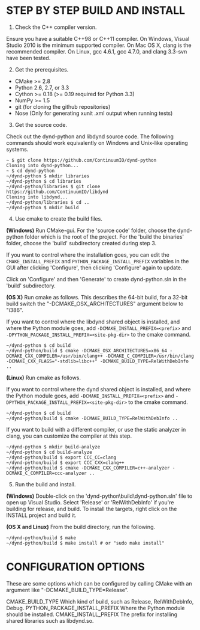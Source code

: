 STEP BY STEP BUILD AND INSTALL
==============================

1. Check the C++ compiler version.

  Ensure you have a suitable C++98 or C++11 compiler. On Windows, Visual
Studio 2010 is the minimum supported compiler. On Mac OS X, clang is the
recommended compiler. On Linux, gcc 4.6.1, gcc 4.7.0, and
clang 3.3-svn have been tested.

2. Get the prerequisites.
  * CMake >= 2.8
  * Python 2.6, 2.7, or 3.3
  * Cython >= 0.18 (>= 0.19 required for Python 3.3)
  * NumPy >= 1.5
  * git (for cloning the github repositories)
  * Nose (Only for generating xunit .xml output when running tests)

3. Get the source code.

  Check out the dynd-python and libdynd source code. The following commands
should work equivalently on Windows and Unix-like operating systems.

  ```
  ~ $ git clone https://github.com/ContinuumIO/dynd-python
  Cloning into dynd-python...
  ~ $ cd dynd-python
  ~/dynd-python $ mkdir libraries
  ~/dynd-python $ cd libraries
  ~/dynd-python/libraries $ git clone https://github.com/ContinuumIO/libdynd
  Cloning into libdynd...
  ~/dynd-python/libraries $ cd ..
  ~/dynd-python $ mkdir build
  ```

4. Use cmake to create the build files.

  **(Windows)** Run CMake-gui. For the 'source code' folder, choose the
dynd-python folder which is the root of the project. For the
'build the binaries' folder, choose the 'build' subdirectory
created during step 3.

  If you want to control where the installation goes, you can edit
the `CMAKE_INSTALL_PREFIX` and `PYTHON_PACKAGE_INSTALL_PREFIX`
variables in the GUI after clicking 'Configure', then clicking
'Configure' again to update.

  Click on 'Configure' and then 'Generate' to create
dynd-python.sln in the 'build' subdirectory.

  **(OS X)** Run cmake as follows. This describes the 64-bit build,
for a 32-bit build switch the "-DCMAKE\_OSX\_ARCHITECTURES"
argument below to "i386".

  If you want to control where the libdynd shared object is
installed, and where the Python module goes, add
`-DCMAKE_INSTALL_PREFIX=<prefix>` and
`-DPYTHON_PACKAGE_INSTALL_PREFIX=<site-pkg-dir>`
to the cmake command.

  ```
  ~/dynd-python $ cd build
  ~/dynd-python/build $ cmake -DCMAKE_OSX_ARCHITECTURES=x86_64 -DCMAKE_CXX_COMPILER=/usr/bin/clang++ -DCMAKE_C_COMPILER=/usr/bin/clang -DCMAKE_CXX_FLAGS="-stdlib=libc++" -DCMAKE_BUILD_TYPE=RelWithDebInfo ..
  ```

  **(Linux)** Run cmake as follows.

  If you want to control where the dynd shared object is
installed, and where the Python module goes, add
`-DCMAKE_INSTALL_PREFIX=<prefix>` and
`-DPYTHON_PACKAGE_INSTALL_PREFIX=<site-pkg-dir>`
to the cmake command.

  ```
  ~/dynd-python $ cd build
  ~/dynd-python/build $ cmake -DCMAKE_BUILD_TYPE=RelWithDebInfo ..
  ```

  If you want to build with a different compiler, or use
  the static analyzer in clang, you can customize the compiler
  at this step.

  ```
  ~/dynd-python $ mkdir build-analyze
  ~/dynd-python $ cd build-analyze
  ~/dynd-python/build $ export CCC_CC=clang
  ~/dynd-python/build $ export CCC_CXX=clang++
  ~/dynd-python/build $ cmake -DCMAKE_CXX_COMPILER=c++-analyzer -DCMAKE_C_COMPILER=ccc-analyzer ..
  ```

5. Run the build and install.

  **(Windows)** Double-click on the 'dynd-python\build\dynd-python.sln'
file to open up Visual Studio. Select 'Release' or 'RelWithDebInfo'
if you're building for release, and build. To install the targets,
right click on the INSTALL project and build it.

  **(OS X and Linux)** From the build directory, run the following.

  ```
  ~/dynd-python/build $ make
  ~/dynd-python/build $ make install # or "sudo make install"
  ```

CONFIGURATION OPTIONS
=====================

These are some options which can be configured by calling
CMake with an argument like "-DCMAKE_BUILD_TYPE=Release".

CMAKE_BUILD_TYPE
    Which kind of build, such as Release, RelWithDebInfo, Debug.
PYTHON_PACKAGE_INSTALL_PREFIX
    Where the Python module should be installed.
CMAKE_INSTALL_PREFIX
    The prefix for installing shared libraries such as
    libdynd.so.

